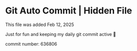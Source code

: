 # Git Auto Commit | Hidden File

This file was added Feb 12, 2025

Just for fun and keeping my daily git commit active 🤪

commit number: 636806
